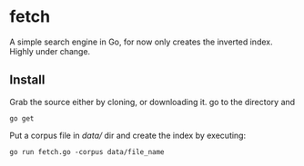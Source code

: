 fetch
=====

A simple search engine in Go, for now only creates the inverted index. Highly under change.

Install
-------

Grab the source either by cloning, or downloading it. go to the directory and

```
go get
```

Put a corpus file in _data/_ dir and create the index by executing:

```
go run fetch.go -corpus data/file_name
```
